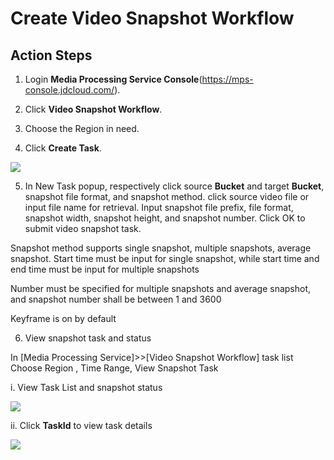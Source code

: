 # Create Video Snapshot Workflow

## Action Steps

1. Login **Media Processing Service Console**(https://mps-console.jdcloud.com/).

2. Click **Video Snapshot Workflow**.

3. Choose the Region in need.

4. Click **Create Task**.

![](https://github.com/jdcloudcom/cn/blob/edit/image/Media-Processing-Service/MPS-007.png)

5. In New Task popup, respectively click source **Bucket** and target **Bucket**, snapshot file format, and snapshot method. click source video file or input file name for retrieval. Input snapshot file prefix, file format, snapshot width, snapshot height, and snapshot number. Click OK to submit video snapshot task.

Snapshot method supports single snapshot, multiple snapshots, average snapshot. Start time must be input for single snapshot, while start time and end time must be input for multiple snapshots

Number must be specified for multiple snapshots and average snapshot, and snapshot number shall be between 1 and 3600

Keyframe is on by default

6. View snapshot task and status

In [Media Processing Service]>>[Video Snapshot Workflow] task list Choose Region , Time Range, View Snapshot Task

  i. View Task List and snapshot status

![](https://github.com/jdcloudcom/cn/blob/edit/image/Media-Processing-Service/MPS-008.png)

  ii. Click **TaskId** to view task details

![](https://github.com/jdcloudcom/cn/blob/edit/image/Media-Processing-Service/MPS-009.png)
